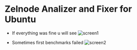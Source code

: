# Zelnode Analizer and Fixer for Ubuntu
* If everything was fine u will see 
![screen1](https://raw.githubusercontent.com/XK4MiLX/zelnode/master/image/pic02.jpg)

* Sometimes first benchmarks failed
![screen2](https://raw.githubusercontent.com/XK4MiLX/zelnode/master/image/pic01.jpg)
